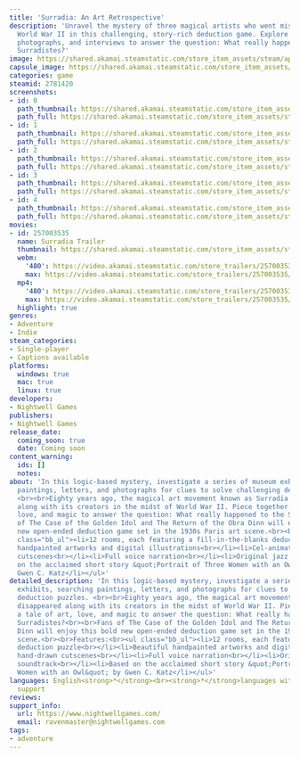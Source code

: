 ```yaml
---
title: 'Surradia: An Art Retrospective'
description: 'Unravel the mystery of three magical artists who went missing during
  World War II in this challenging, story-rich deduction game. Explore artworks, letters,
  photographs, and interviews to answer the question: What really happened to the
  Surradistes?'
image: https://shared.akamai.steamstatic.com/store_item_assets/steam/apps/2781420/header.jpg?t=1723152445
capsule_image: https://shared.akamai.steamstatic.com/store_item_assets/steam/apps/2781420/capsule_231x87.jpg?t=1723152445
categories: game
steamid: 2781420
screenshots:
- id: 0
  path_thumbnail: https://shared.akamai.steamstatic.com/store_item_assets/steam/apps/2781420/ss_03af89a95fa6d2faf62d59871c868d044c3fadd0.600x338.jpg?t=1723152445
  path_full: https://shared.akamai.steamstatic.com/store_item_assets/steam/apps/2781420/ss_03af89a95fa6d2faf62d59871c868d044c3fadd0.1920x1080.jpg?t=1723152445
- id: 1
  path_thumbnail: https://shared.akamai.steamstatic.com/store_item_assets/steam/apps/2781420/ss_820810373f01c5ac52ffb4849b0175b566e48670.600x338.jpg?t=1723152445
  path_full: https://shared.akamai.steamstatic.com/store_item_assets/steam/apps/2781420/ss_820810373f01c5ac52ffb4849b0175b566e48670.1920x1080.jpg?t=1723152445
- id: 2
  path_thumbnail: https://shared.akamai.steamstatic.com/store_item_assets/steam/apps/2781420/ss_7ce56022168dd70238bbc641aae2c726cd106ea3.600x338.jpg?t=1723152445
  path_full: https://shared.akamai.steamstatic.com/store_item_assets/steam/apps/2781420/ss_7ce56022168dd70238bbc641aae2c726cd106ea3.1920x1080.jpg?t=1723152445
- id: 3
  path_thumbnail: https://shared.akamai.steamstatic.com/store_item_assets/steam/apps/2781420/ss_17fd3ca2d03ab5de5209ae4f2ae67f046df6d386.600x338.jpg?t=1723152445
  path_full: https://shared.akamai.steamstatic.com/store_item_assets/steam/apps/2781420/ss_17fd3ca2d03ab5de5209ae4f2ae67f046df6d386.1920x1080.jpg?t=1723152445
- id: 4
  path_thumbnail: https://shared.akamai.steamstatic.com/store_item_assets/steam/apps/2781420/ss_e298b82d36c799b4971696961b034e8612b65bfa.600x338.jpg?t=1723152445
  path_full: https://shared.akamai.steamstatic.com/store_item_assets/steam/apps/2781420/ss_e298b82d36c799b4971696961b034e8612b65bfa.1920x1080.jpg?t=1723152445
movies:
- id: 257003535
  name: Surradia Trailer
  thumbnail: https://shared.akamai.steamstatic.com/store_item_assets/steam/apps/257003535/movie.293x165.jpg?t=1708928628
  webm:
    '480': https://video.akamai.steamstatic.com/store_trailers/257003535/movie480_vp9.webm?t=1708928628
    max: https://video.akamai.steamstatic.com/store_trailers/257003535/movie_max_vp9.webm?t=1708928628
  mp4:
    '480': https://video.akamai.steamstatic.com/store_trailers/257003535/movie480.mp4?t=1708928628
    max: https://video.akamai.steamstatic.com/store_trailers/257003535/movie_max.mp4?t=1708928628
  highlight: true
genres:
- Adventure
- Indie
steam_categories:
- Single-player
- Captions available
platforms:
  windows: true
  mac: true
  linux: true
developers:
- Nightwell Games
publishers:
- Nightwell Games
release_date:
  coming_soon: true
  date: Coming soon
content_warning:
  ids: []
  notes:
about: 'In this logic-based mystery, investigate a series of museum exhibits, searching
  paintings, letters, and photographs for clues to solve challenging deduction puzzles.
  <br><br>Eighty years ago, the magical art movement known as Surradia disappeared
  along with its creators in the midst of World War II. Piece together a tale of art,
  love, and magic to answer the question: What really happened to the Surradistes?<br><br>Fans
  of The Case of the Golden Idol and The Return of the Obra Dinn will enjoy this bold
  new open-ended deduction game set in the 1930s Paris art scene.<br><br>Features:<br><ul
  class="bb_ul"><li>12 rooms, each featuring a fill-in-the-blanks deduction puzzle<br></li><li>Beautiful
  handpainted artworks and digital illustrations<br></li><li>Cel-animated hand-drawn
  cutscenes<br></li><li>Full voice narration<br></li><li>Original jazz soundtrack<br></li><li>Based
  on the acclaimed short story &quot;Portrait of Three Women with an Owl&quot; by
  Gwen C. Katz</li></ul>'
detailed_description: 'In this logic-based mystery, investigate a series of museum
  exhibits, searching paintings, letters, and photographs for clues to solve challenging
  deduction puzzles. <br><br>Eighty years ago, the magical art movement known as Surradia
  disappeared along with its creators in the midst of World War II. Piece together
  a tale of art, love, and magic to answer the question: What really happened to the
  Surradistes?<br><br>Fans of The Case of the Golden Idol and The Return of the Obra
  Dinn will enjoy this bold new open-ended deduction game set in the 1930s Paris art
  scene.<br><br>Features:<br><ul class="bb_ul"><li>12 rooms, each featuring a fill-in-the-blanks
  deduction puzzle<br></li><li>Beautiful handpainted artworks and digital illustrations<br></li><li>Cel-animated
  hand-drawn cutscenes<br></li><li>Full voice narration<br></li><li>Original jazz
  soundtrack<br></li><li>Based on the acclaimed short story &quot;Portrait of Three
  Women with an Owl&quot; by Gwen C. Katz</li></ul>'
languages: English<strong>*</strong><br><strong>*</strong>languages with full audio
  support
reviews:
support_info:
  url: https://www.nightwellgames.com/
  email: ravenmaster@nightwellgames.com
tags:
- adventure
---
```

